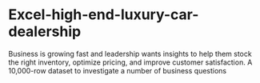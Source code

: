 # Excel-high-end-luxury-car-dealership
Business is growing fast and leadership wants insights to help them stock the right inventory, optimize pricing, and improve customer satisfaction. A 10,000-row dataset to investigate a number of business questions

